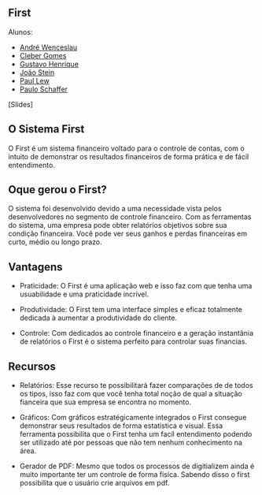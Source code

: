 ##           First


Alunos:

- [André Wenceslau](https://github.com/AndreWenceslau)
- [Cleber Gomes](https://github.com/cgmBnu)
- [Gustavo Henrique](https://github.com/GuHenry)
- [João Stein](https://github.com/JoaoPstein)
- [Paul Lew](https://github.com/paullew94)
- [Paulo Schaffer](https://github.com/Paulo-Schaffer)

[Slides]

##           O Sistema First

O First é um sistema financeiro voltado para o controle de contas, com o intuito de demonstrar os resultados financeiros de forma prática e de fácil entendimento.

##           Oque gerou o First?

O sistema foi desenvolvido devido a uma necessidade vista pelos desenvolvedores no segmento de controle financeiro. Com as ferramentas do sistema, uma empresa pode obter relatórios objetivos sobre sua condição financeira. Você pode ver seus ganhos e perdas financeiras em curto, médio ou longo prazo.

##           Vantagens

- Praticidade:
 O First é uma aplicação web e isso faz com que tenha uma usuabilidade e uma praticidade incrível.

- Produtividade:
 O First tem uma interface simples e eficaz totalmente dedicada à aumentar a produtividade do cliente.

- Controle:
 Com dedicados ao controle financeiro e a geração instantânia de relatórios o First é o sistema perfeito para controlar suas financias.

##           Recursos 

- Relatórios:
 Esse recurso te possibilitará fazer comparações de de todos os tipos, isso faz com que você tenha total noção de qual a situação fianceira que sua empresa se encontra no momento.
 
 - Gráficos:
  Com gráficos estratégicamente integrados o First consegue demonstrar seus resultados de forma estatistica e visual. Essa ferramenta possibilita que o First tenha um facíl entendimento podendo ser utilizado até por pessoas que não tem nenhum conhecimento na área.
  
  - Gerador de PDF:
   Mesmo que todos os processos de digitializem ainda é muito importante ter um controle de forma fisíca. Sabendo disso o first possibilita que o usuário crie arquivos em pdf.

